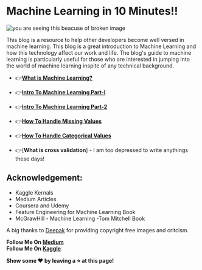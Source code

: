 # Machine Learning in 10 Minutes!!

![you are seeing this beacuse of broken image](https://github.com/aryanc55/MLIn10Minutes/blob/master/assests/show.png)

This blog is a resource to help other developers become well versed in machine learning.
This blog is a great introduction to Machine Learning and how this technology affect our work and life. The blog's guide to machine learning is particularly useful for those who are interested in jumping into the world of machine learning inspite of any technical background.


 - :point_right:[**What is Machine Learning?**](https://medium.com/@aryanc55/what-is-machine-learning-60ec74f85d7)
 
 - :point_right:[**Intro To Machine Learning Part-I**](https://medium.com/@aryanc55/intro-to-machine-learning-part-1-byaryan-e76b4b4248bb)
 - :point_right:[**Intro To Machine Learning Part-2**](https://medium.com/@aryanc55/intro-to-machine-learning-part2-byaryan-4dd7f20f4a19)
 - :point_right:[**How To Handle Missing Values**](https://medium.com/analytics-vidhya/how-to-handle-missing-values-byaryan-cb76b9dbaae2?source=friends_link&sk=756f8ef40526b1f26f7e05636a45b708)
 
 - :point_right:[**How To Handle Categorical Values**](https://medium.com/big-data-center-of-excellence/how-to-handle-categorical-values-byaryan-a769b2bb4361?source=friends_link&sk=047872f8fd4eb7b45f5a7b0aaf6d7aa6)

- :point_right:[**What is cross validation**] - I am too depressed to write anythings these days!
 
 
 
 




## Acknowledgement:
-  Kaggle Kernals
-  Medium Articles
-  Coursera and Udemy
-  Feature Engineering for Machine Learning Book
-  McGrawHill - Machine Learning -Tom Mitchell Book


 A big thanks to [Deepak](https://www.behance.net/deepakchaurasia) for providing copyright free images and critcism.




**Follow Me On [Medium](https://medium.com/@DataSenseiAryan)** </br>
**Follow Me On [Kaggle](https://www.kaggle.com/aryanc55)** </br>



**Show some :heart: by leaving a :star: at this page!** 
